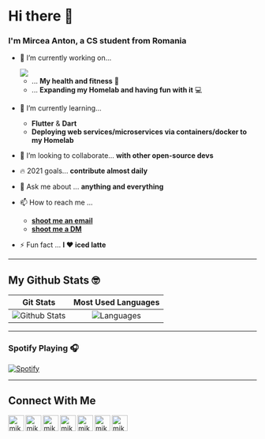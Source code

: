 # Hi there 👋

### I'm Mircea Anton, a CS student from Romania

- 🔭 I’m currently working on...

  <a href="https://github.com/mikeanth-dvlp/FluKabo">
    <img align="center" src="https://github-readme-stats.mikeanth-dvlp.vercel.app/api/pin/?username=mikeanth-dvlp&repo=flukabo" />
  </a>
  
  - ... **My health and fitness** :muscle:
  - ... **Expanding my Homelab and having fun with it** :computer:
- 🌱 I’m currently learning...
  - **Flutter** & **Dart**
  - **Deploying web services/microservices via containers/docker to my Homelab**
- 👯 I’m looking to collaborate... **with other open-source devs**
- 🔥 2021 goals... **contribute almost daily**
- 💬 Ask me about ... **anything and everything**
- 📫 How to reach me ...
  - [**shoot me an email**][mail]
  - [**shoot me a DM**](#connect-with-me)
- ⚡ Fun fact ... **I :heart: iced latte**

---

## My Github Stats :nerd_face:

| Git Stats | Most Used Languages |
| :-: | :-: |
| ![Github Stats](https://github-readme-stats.mikeanth-dvlp.vercel.app/api?username=mikeanth-dvlp&show_icons=true&hide_border=false&hide_title=true) | ![Languages](https://github-readme-stats.mikeanth-dvlp.vercel.app/api/top-langs/?username=mikeanth-dvlp&layout=compact&hide_title=true) |
---

### Spotify Playing 🎧

[![Spotify](https://spotify-readme.mikeanth-dvlp.vercel.app/api/spotify-playing)][spotify]

---

## Connect With Me

[<img align="left" alt="mikeanth | Twitter" width="32px" src="https://cdn.jsdelivr.net/npm/simple-icons@v3/icons/twitter.svg" />][twitter]
[<img align="left" alt="mikeanth | Instagram" width="32px" src="https://cdn.jsdelivr.net/npm/simple-icons@v3/icons/instagram.svg" />][instagram]
[<img align="left" alt="mikeanth | LinkedIn" width="32px" src="https://cdn.jsdelivr.net/npm/simple-icons@v3/icons/linkedin.svg" />][linkedin]
[<img align="left" alt="mikeanth | Discord" width="32px" src="https://cdn.jsdelivr.net/npm/simple-icons@v3/icons/discord.svg" />][discord]
[<img align="left" alt="mikeanth | Reddit" width="32px" src="https://cdn.jsdelivr.net/npm/simple-icons@v3/icons/reddit.svg" />][reddit]
[<img align="left" alt="mikeanth | Steam" width="32px" src="https://cdn.jsdelivr.net/npm/simple-icons@v3/icons/steam.svg" />][steam]
[<img align="left" alt="mikeanth | Spotify" width="32px" src="https://cdn.jsdelivr.net/npm/simple-icons@v3/icons/spotify.svg" />][spotify]

[twitter]: https://twitter.com/mikeanth
[instagram]: https://www.instagram.com/mike_anth/
[linkedin]: https://www.linkedin.com/in/mircea-anton-039b26168/
[discord]: https://discordapp.com/users/637553176991629312
[reddit]: https://www.reddit.com/user/MikeAnth
[steam]: https://steamcommunity.com/id/mikeanth/
[spotify]: https://open.spotify.com/user/jpa2p7j8yrjjce6qtfze0uea5
[mail]: mailto:mike.anth99@gmail.com?subject=[GitHub]%20Source%20Han%20Sans
